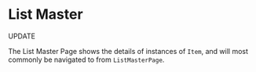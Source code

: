 # List Master

UPDATE

The List Master Page shows the details of instances of `Item`, and will most commonly be navigated to from `ListMasterPage`.
